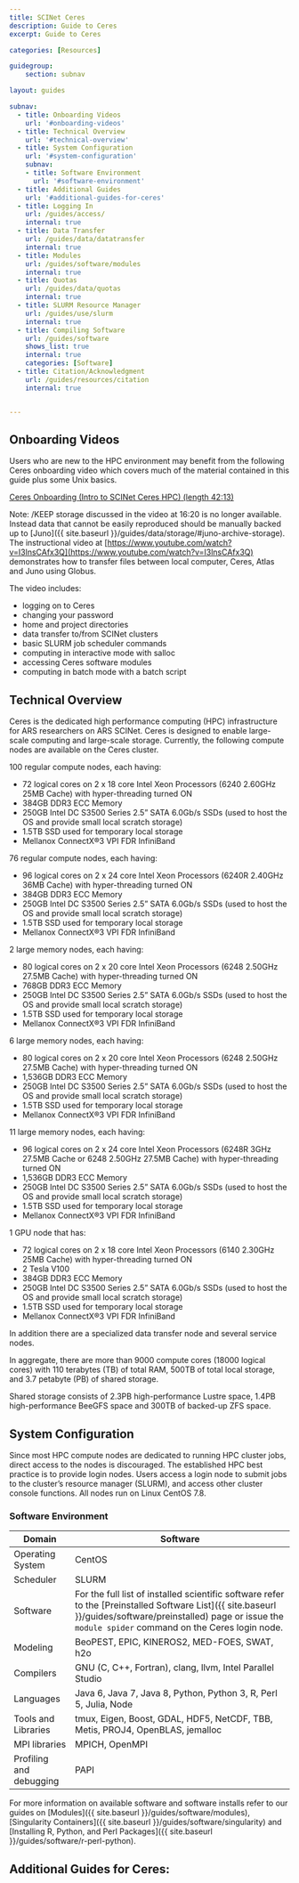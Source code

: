 ```yaml
---
title: SCINet Ceres
description: Guide to Ceres
excerpt: Guide to Ceres

categories: [Resources]

guidegroup:
    section: subnav

layout: guides

subnav:
  - title: Onboarding Videos
    url: '#onboarding-videos'
  - title: Technical Overview
    url: '#technical-overview'
  - title: System Configuration
    url: '#system-configuration'
    subnav: 
    - title: Software Environment
      url: '#software-environment'
  - title: Additional Guides
    url: '#additional-guides-for-ceres'
  - title: Logging In
    url: /guides/access/
    internal: true
  - title: Data Transfer
    url: /guides/data/datatransfer
    internal: true
  - title: Modules
    url: /guides/software/modules
    internal: true
  - title: Quotas
    url: /guides/data/quotas
    internal: true
  - title: SLURM Resource Manager
    url: /guides/use/slurm
    internal: true
  - title: Compiling Software
    url: /guides/software
    shows_list: true
    internal: true
    categories: [Software]
  - title: Citation/Acknowledgment
    url: /guides/resources/citation
    internal: true


---
```


## Onboarding Videos
Users who are new to the HPC environment may benefit from the following Ceres onboarding video which covers much of the material contained in this guide plus some Unix basics.

[Ceres Onboarding (Intro to SCINet Ceres HPC) (length 42:13)](https://www.youtube.com/watch?v=FspDMlHaJUY)

Note: /KEEP storage discussed in the video at 16:20 is no longer available. Instead data that cannot be easily reproduced should be manually backed up to [Juno]({{ site.baseurl }}/guides/data/storage/#juno-archive-storage). The instructional video at [https://www.youtube.com/watch?v=I3lnsCAfx3Q](https://www.youtube.com/watch?v=I3lnsCAfx3Q) demonstrates how to transfer files between local computer, Ceres, Atlas and Juno using Globus.

The video includes:
- logging on to Ceres
- changing your password
- home and project directories
- data transfer to/from SCINet clusters
- basic SLURM job scheduler commands
- computing in interactive mode with salloc
- accessing Ceres software modules
- computing in batch mode with a batch script


## Technical Overview

Ceres is the dedicated high performance computing (HPC) infrastructure for ARS researchers on ARS SCINet. Ceres is designed to enable large-scale computing and large-scale storage. Currently, the following compute nodes are available on the Ceres cluster.

100 regular compute nodes, each having:

* 72 logical cores on 2 x 18 core Intel Xeon Processors (6240 2.60GHz 25MB Cache) with hyper-threading turned ON
* 384GB DDR3 ECC Memory
* 250GB Intel DC S3500 Series 2.5” SATA 6.0Gb/s SSDs (used to host the OS and provide small local scratch storage)
* 1.5TB SSD used for temporary local storage
* Mellanox ConnectX®­3 VPI FDR InfiniBand

76 regular compute nodes, each having:

* 96 logical cores on 2 x 24 core Intel Xeon Processors (6240R 2.40GHz 36MB Cache) with hyper-threading turned ON
* 384GB DDR3 ECC Memory
* 250GB Intel DC S3500 Series 2.5” SATA 6.0Gb/s SSDs (used to host the OS and provide small local scratch storage)
* 1.5TB SSD used for temporary local storage
* Mellanox ConnectX®­3 VPI FDR InfiniBand

2 large memory nodes, each having:

* 80 logical cores on 2 x 20 core Intel Xeon Processors (6248 2.50GHz 27.5MB Cache) with hyper-threading turned ON
* 768GB DDR3 ECC Memory
* 250GB Intel DC S3500 Series 2.5” SATA 6.0Gb/s SSDs (used to host the OS and provide small local scratch storage)
* 1.5TB SSD used for temporary local storage
* Mellanox ConnectX®­3 VPI FDR InfiniBand


6 large memory nodes, each having:

* 80 logical cores on 2 x 20 core Intel Xeon Processors (6248 2.50GHz 27.5MB Cache) with hyper-threading turned ON
* 1,536GB DDR3 ECC Memory
* 250GB Intel DC S3500 Series 2.5” SATA 6.0Gb/s SSDs (used to host the OS and provide small local scratch storage)
* 1.5TB SSD used for temporary local storage
* Mellanox ConnectX®­3 VPI FDR InfiniBand


11 large memory nodes, each having:

* 96 logical cores on 2 x 24 core Intel Xeon Processors (6248R 3GHz 27.5MB Cache or 6248 2.50GHz 27.5MB Cache) with hyper-threading turned ON
* 1,536GB DDR3 ECC Memory
* 250GB Intel DC S3500 Series 2.5” SATA 6.0Gb/s SSDs (used to host the OS and provide small local scratch storage)
* 1.5TB SSD used for temporary local storage
* Mellanox ConnectX®­3 VPI FDR InfiniBand


1 GPU node that has:

* 72 logical cores on 2 x 18 core Intel Xeon Processors (6140 2.30GHz 25MB Cache) with hyper-threading turned ON
* 2 Tesla V100
* 384GB DDR3 ECC Memory
* 250GB Intel DC S3500 Series 2.5” SATA 6.0Gb/s SSDs (used to host the OS and provide small local scratch storage)
* 1.5TB SSD used for temporary local storage
* Mellanox ConnectX®­3 VPI FDR InfiniBand


In addition there are a specialized data transfer node and several service nodes.

In aggregate, there are more than 9000 compute cores (18000 logical cores) with 110 terabytes (TB) of total RAM, 500TB of total local storage, and 3.7 petabyte (PB) of shared storage.

Shared storage consists of 2.3PB high-performance Lustre space, 1.4PB high-performance BeeGFS space and 300TB of backed-up ZFS space.


## System Configuration
Since most HPC compute nodes are dedicated to running HPC cluster jobs, direct access to the nodes is discouraged. The established HPC best practice is to provide login nodes. Users access a login node to submit jobs to the cluster’s resource manager (SLURM), and access other cluster console functions. All nodes run on Linux CentOS 7.8.

### Software Environment

Domain | Software
--- | ---
Operating System	| CentOS
Scheduler	| SLURM
Software | For the full list of installed scientific software refer to the [Preinstalled Software List]({{ site.baseurl }}/guides/software/preinstalled) page or issue the  `module spider`  command on the Ceres login node.  
Modeling	| BeoPEST, EPIC, KINEROS2, MED-FOES, SWAT, h2o
Compilers | GNU (C, C++, Fortran), clang, llvm, Intel Parallel Studio
Languages | Java 6, Java 7, Java 8, Python, Python 3, R, Perl 5, Julia, Node
Tools and Libraries | tmux, Eigen, Boost, GDAL, HDF5, NetCDF, TBB, Metis, PROJ4, OpenBLAS, jemalloc
MPI libraries | MPICH, OpenMPI
Profiling and debugging | PAPI

For more information on available software and software installs refer to our guides on [Modules]({{ site.baseurl }}/guides/software/modules), [Singularity Containers]({{ site.baseurl }}/guides/software/singularity) and [Installing R, Python, and Perl Packages]({{ site.baseurl }}/guides/software/r-perl-python).


## Additional Guides for Ceres:

